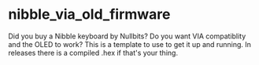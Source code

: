 # nibble_via_old_firmware

Did you buy a Nibble keyboard by Nullbits? Do you want VIA compatiblity and the OLED to work? 
This is a template to use to get it up and running. In releases there is a compiled .hex if that's your thing. 
